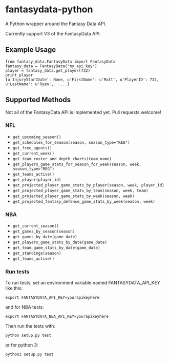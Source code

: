 # fantasydata-python
A Python wrapper around the Fantasy Data API.

Currently support V3 of the FantasyData API.

## Example Usage
```
from fantasy_data.FantasyData import FantasyData
fantasy_data = FantasyData("my_api_key")
player = fantasy_data.get_player(732)
print player
{u'InjuryStartDate': None, u'FirstName': u'Matt', u'PlayerID': 732, u'LastName': u'Ryan',  ....}

```

## Supported Methods
Not all of the FantasyData API is implemented yet. Pull requests welcome!

### NFL
* `get_upcoming_season()`
* `get_schedules_for_season(season, season_type="REG")`
* `get_free_agents()`
* `get_current_week()`
* `get_team_roster_and_depth_charts(team_name)`
* `get_players_game_stats_for_season_for_week(season, week, season_type="REG")`
* `get_teams_active()`
* `get_player(player_id)`
* `get_projected_player_game_stats_by_player(season, week, player_id)`
* `get_projected_player_game_stats_by_team(season, week, team)`
* `get_projected_player_game_stats_by_week(season, week)`
* `get_projected_fantasy_defense_game_stats_by_week(season, week)`

### NBA
* `get_current_season()`
* `get_games_by_season(season)`
* `get_games_by_date(game_date)`
* `get_players_game_stats_by_date(game_date)`
* `get_team_game_stats_by_date(game_date)`
* `get_standings(season)`
* `get_teams_active()`

### Run tests
To run tests, set an environment variable named FANTASYDATA_API_KEY like this:

```export FANTASYDATA_API_KEY=yourapikeyhere```

and for NBA tests:

```export FANTASYDATA_NBA_API_KEY=yourapikeyhere```

Then run the tests with:

```python setup.py test```

or for python 3:

```python3 setup.py test```
